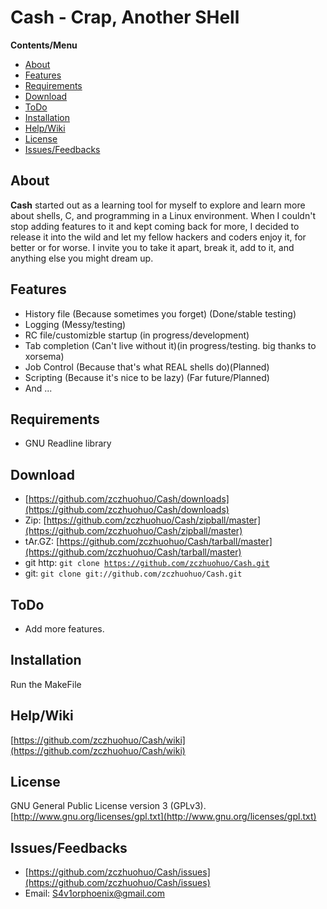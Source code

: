 Cash - Crap, Another SHell
==========

**Contents/Menu**
- [About](#about)
- [Features](#features)
- [Requirements](#requirements)
- [Download](#download)
- [ToDo](#todo)
- [Installation](#installation)
- [Help/Wiki](#help/wiki)
- [License](#license)
- [Issues/Feedbacks](#issues/feedbacks)

About
----------
**Cash** started out as a learning tool for myself to explore 
and learn more about shells, C, and programming in a Linux environment. 
When I couldn't stop adding features to it and kept coming back for more,
I decided to release it into the wild and let my fellow hackers and coders 
enjoy it, for better or for worse. I invite you to take it apart, break it, 
add to it, and anything else you might dream up.

Features
----------
- History file (Because sometimes you forget) (Done/stable testing)
- Logging (Messy/testing)
- RC file/customizble startup (in progress/development)
- Tab completion (Can't live without it)(in progress/testing. big thanks to xorsema)
- Job Control (Because that's what REAL shells do)(Planned)
- Scripting (Because it's nice to be lazy) (Far future/Planned)
- And ...

Requirements
----------
- GNU Readline library

Download
----------
- [https://github.com/zczhuohuo/Cash/downloads](https://github.com/zczhuohuo/Cash/downloads)
- Zip: [https://github.com/zczhuohuo/Cash/zipball/master](https://github.com/zczhuohuo/Cash/zipball/master)
- tAr.GZ: [https://github.com/zczhuohuo/Cash/tarball/master](https://github.com/zczhuohuo/Cash/tarball/master)
- git http: <code>git clone https://github.com/zczhuohuo/Cash.git</code>
- git: <code>git clone git://github.com/zczhuohuo/Cash.git</code>

ToDo
----------
- Add more features.

Installation
----------
Run the MakeFile

Help/Wiki
----------
[https://github.com/zczhuohuo/Cash/wiki](https://github.com/zczhuohuo/Cash/wiki)

License
----------
GNU General Public License version 3 (GPLv3). [http://www.gnu.org/licenses/gpl.txt](http://www.gnu.org/licenses/gpl.txt)

Issues/Feedbacks
----------
- [https://github.com/zczhuohuo/Cash/issues](https://github.com/zczhuohuo/Cash/issues)
- Email: S4v1orphoenix@gmail.com